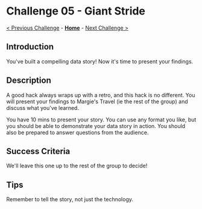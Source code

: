 # Challenge 05 - Giant Stride

[< Previous Challenge](./Challenge-04.md) - **[Home](../README.md)** - [Next Challenge >](./Challenge-06.md)

## Introduction

You've built a compelling data story! Now it's time to present your findings.

## Description

A good hack always wraps up with a retro, and this hack is no different. You will present your findings to Margie's Travel (ie the rest of the group) and discuss what you've learned.

You have 10 mins to present your story. You can use any format you like, but you should be able to demonstrate your data story in action. You should also be prepared to answer questions from the audience.

## Success Criteria

We'll leave this one up to the rest of the group to decide!

## Tips

Remember to tell the story, not just the technology.

